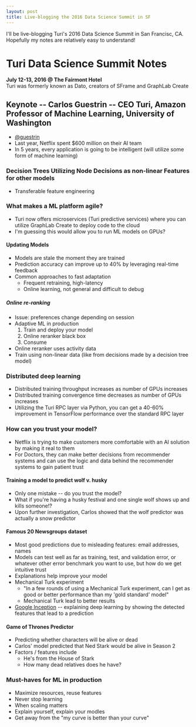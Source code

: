 ```yaml
---
layout: post
title: Live-blogging the 2016 Data Science Summit in SF
---
```

I'll be live-blogging Turi's 2016 Data Science Summit in San Francisc, CA. Hopefully my notes are relatively easy to
understand!

# Turi Data Science Summit Notes #
**July 12-13, 2016 @ The Fairmont Hotel**  
Turi was formerly known as Dato, creators of SFrame and GraphLab Create

## Keynote -- Carlos Guestrin -- CEO Turi, Amazon Professor of Machine Learning, University of Washington ##
* <a href="https://twitter.com/guestrin?lang=en" target="_blank">@guestrin</a>
* Last year, Netflix spent $600 million on their AI team
* In 5 years, every application is going to be intelligent (will utilize some form of machine learning)

### Decision Trees Utilizing Node Decisions as non-linear Features for other models
* Transferable feature engineering

### What makes a ML platform agile? ###
* Turi now offers microservices (Turi predictive services) where you can utilize GraphLab Create
to deploy code to the cloud
* I'm guessing this would allow you to run ML models on GPUs?

#### Updating Models ####
* Models are stale the moment they are trained
* Prediction accuracy can improve up to 40% by leveraging real-time feedback
* Common approaches to fast adaptation
    * Frequent retraining, high-latency
    * Online learning, not general and difficult to debug

##### Online re-ranking #####
* Issue: preferences change depending on session
* Adaptive ML in production
    1. Train and deploy your model
    2. Online reranker black box
    3. Consume
* Online reranker uses activity data
* Train using non-linear data (like from decisions made by a decision tree model)

### Distributed deep learning ###
* Distributed training throughput increases as number of GPUs increases
* Distributed training convergence time decreases as number of GPUs increases
* Utilizing the Turi RPC layer via Python, you can get a 40-60% improvement in TensorFlow performance
over the standard RPC layer

### How can you trust your model? ###
* Netflix is trying to make customers more comfortable with an AI solution by making it real
to them
* For Doctors, they can make better decisions from recommender systems and can use the logic
and data behind the recommender systems to gain patient trust

#### Training a model to predict wolf v. husky ###
* Only one mistake -- do you trust the model?
* What if you're having a husky festival and one single wolf shows up and kills someone!?
* Upon further investigation, Carlos showed that the wolf predictor was actually a snow predictor

#### Famous 20 Newsgroups dataset ####
* Most good predictions due to misleading features: email addresses, names
* Models can test well as far as training, test, and validation error, or whatever other
error benchmark you want to use, but how do we get intuitive trust
* Explanations help improve your model
* Mechanical Turk experiment
    * "In a few rounds of using a Mechanical Turk experiment, can I get as good or better
    performance than my 'gold standard' model"
    * Mechanical Turk lead to better results
* <a href="https://github.com/google/inception" target="_blank">Google Inception</a> -- explaining deep learning by showing the detected features that lead to a
prediction

#### Game of Thrones Predictor ####
* Predicting whether characters will be alive or dead
* Carlos' model predicted that Ned Stark would be alive in Season 2
* Factors / features include
    * He's from the House of Stark
    * How many dead relatives does he have?

### Must-haves for ML in production ###
* Maximize resources, reuse features
* Never stop learning
* When scaling matters
* Explain yourself, explain your modles
* Get away from the "my curve is better than your curve"